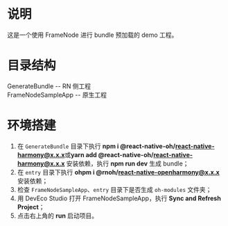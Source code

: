 # 说明

这是一个使用 FrameNode 进行 bundle 预加载的 demo 工程。

# 目录结构

GenerateBundle -- RN 侧工程  
FrameNodeSampleApp -- 原生工程

# 环境搭建

1. 在 `GenerateBundle` 目录下执行 **npm i @react-native-oh/react-native-harmony@x.x.x**或**yarn add @react-native-oh/react-native-harmony@x.x.x** 安装依赖，执行 **npm run dev** 生成 bundle；
2. 在 `entry` 目录下执行 **ohpm i @rnoh/react-native-openharmony@x.x.x** 安装依赖；
3. 检查 `FrameNodeSampleApp`、`entry` 目录下是否生成 `oh-modules` 文件夹；
4. 用 DevEco Studio 打开 FrameNodeSampleApp，执行 **Sync and Refresh Project**；
5. 点击右上角的 **run** 启动项目。
